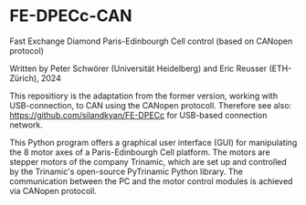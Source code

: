 # FE-DPECc-CAN

Fast Exchange Diamond Paris-Edinbourgh Cell control (based on CANopen protocol)

Written by Peter Schwörer (Universität Heidelberg) and Eric Reusser (ETH-Zürich), 2024

This repositiory is the adaptation from the former version, working with USB-connection, to CAN using the CANopen protocoll.
Therefore see also: https://github.com/silandkyan/FE-DPECc for USB-based connection network.

This Python program offers a graphical user interface (GUI) for manipulating the 8 motor axes of a Paris-Edinbourgh Cell platform. The motors are stepper motors of the company Trinamic, which are set up and controlled by the Trinamic's open-source PyTrinamic Python library. The communication between the PC and the motor control modules is achieved via CANopen protocoll.
